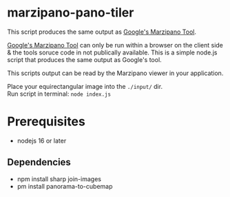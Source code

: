 # marzipano-pano-tiler

This script produces the same output as [Google's Marzipano Tool](https://www.marzipano.net/tool/).

[Google's Marzipano Tool](https://www.marzipano.net/tool/) can only be run within a browser on the client side & the tools soruce code in not publically available.
This is a simple node.js script that produces the same output as Google's tool.

This scripts output can be read by the Marzipano viewer in your application.

Place your equirectangular image into the `./input/` dir.
<br>
Run script in terminal: `node index.js`

# Prerequisites
- nodejs 16 or later

## Dependencies
-  npm install sharp join-images
-  pm install panorama-to-cubemap

  
